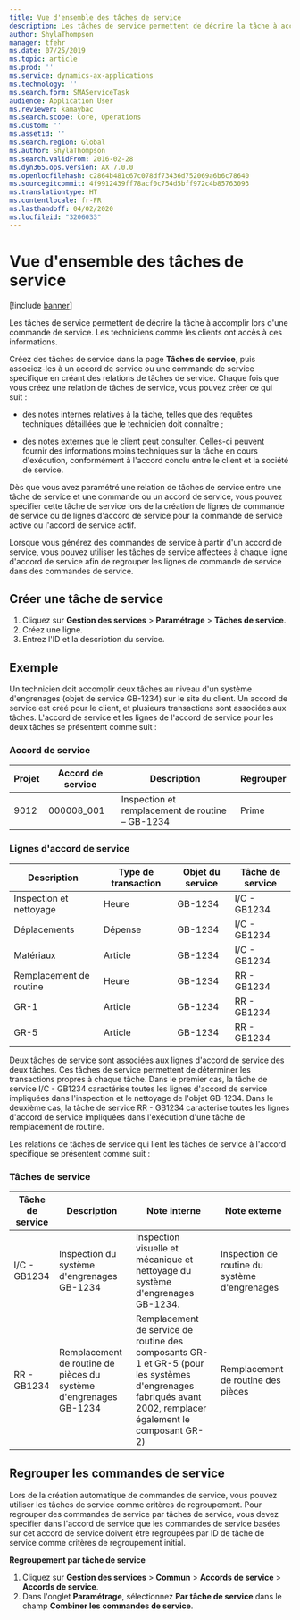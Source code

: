 ```yaml
---
title: Vue d'ensemble des tâches de service
description: Les tâches de service permettent de décrire la tâche à accomplir lors d'une commande de service. Les techniciens comme les clients ont accès à ces informations.
author: ShylaThompson
manager: tfehr
ms.date: 07/25/2019
ms.topic: article
ms.prod: ''
ms.service: dynamics-ax-applications
ms.technology: ''
ms.search.form: SMAServiceTask
audience: Application User
ms.reviewer: kamaybac
ms.search.scope: Core, Operations
ms.custom: ''
ms.assetid: ''
ms.search.region: Global
ms.author: ShylaThompson
ms.search.validFrom: 2016-02-28
ms.dyn365.ops.version: AX 7.0.0
ms.openlocfilehash: c2864b481c67c078df73436d752069a6b6c78640
ms.sourcegitcommit: 4f9912439ff78acf0c754d5bff972c4b85763093
ms.translationtype: HT
ms.contentlocale: fr-FR
ms.lasthandoff: 04/02/2020
ms.locfileid: "3206033"
---
```

# <a name="service-tasks-overview"></a>Vue d'ensemble des tâches de service

[!include [banner](../includes/banner.md)]

Les tâches de service permettent de décrire la tâche à accomplir lors d'une commande de service.
Les techniciens comme les clients ont accès à ces informations.

Créez des tâches de service dans la page **Tâches de service**, puis associez-les à un accord de service ou une commande de service spécifique en créant des relations de tâches de service. Chaque fois que vous créez une relation de tâches de service, vous pouvez créer ce qui suit :

-  des notes internes relatives à la tâche, telles que des requêtes techniques détaillées que le technicien doit connaître ;

-  des notes externes que le client peut consulter. Celles-ci peuvent fournir des informations moins techniques sur la tâche en cours d'exécution, conformément à l'accord conclu entre le client et la société de service.

Dès que vous avez paramétré une relation de tâches de service entre une tâche de service et une commande ou un accord de service, vous pouvez spécifier cette tâche de service lors de la création de lignes de commande de service ou de lignes d'accord de service pour la commande de service active ou l'accord de service actif.

Lorsque vous générez des commandes de service à partir d'un accord de service, vous pouvez utiliser les tâches de service affectées à chaque ligne d'accord de service afin de regrouper les lignes de commande de service dans des commandes de service.

## <a name="create-a-service-task"></a>Créer une tâche de service

1. Cliquez sur **Gestion des services** \> **Paramétrage** \> **Tâches de service**.
2. Créez une ligne.
3. Entrez l'ID et la description du service.

## <a name="example"></a>Exemple

Un technicien doit accomplir deux tâches au niveau d'un système d'engrenages (objet de service GB-1234) sur le site du client. Un accord de service est créé pour le client, et plusieurs transactions sont associées aux tâches. L'accord de service et les lignes de l'accord de service pour les deux tâches se présentent comme suit :

### <a name="service-agreement"></a>Accord de service

| Projet | Accord de service | Description                                   | Regrouper   |
|---------|-------------------|----------------------------------------------|---------|
| 9012    | 000008\_001       | Inspection et remplacement de routine – GB-1234 | Prime |

### <a name="service-agreement-lines"></a>Lignes d'accord de service

| Description              | Type de transaction | Objet du service | Tâche de service |
|-------------------------|------------------|----------------|--------------|
| Inspection et nettoyage | Heure             | GB-1234        | I/C - GB1234 |
| Déplacements                  | Dépense          | GB-1234        | I/C - GB1234 |
| Matériaux               | Article             | GB-1234        | I/C - GB1234 |
| Remplacement de routine     | Heure             | GB-1234        | RR - GB1234  |
| GR-1                    | Article             | GB-1234        | RR - GB1234  |
| GR-5                    | Article             | GB-1234        | RR - GB1234  |

Deux tâches de service sont associées aux lignes d'accord de service des deux tâches. Ces tâches de service permettent de déterminer les transactions propres à chaque tâche. Dans le premier cas, la tâche de service I/C - GB1234 caractérise toutes les lignes d'accord de service impliquées dans l'inspection et le nettoyage de l'objet GB-1234. Dans le deuxième cas, la tâche de service RR - GB1234 caractérise toutes les lignes d'accord de service impliquées dans l'exécution d'une tâche de remplacement de routine.

Les relations de tâches de service qui lient les tâches de service à l'accord spécifique se présentent comme suit :

### <a name="service-tasks"></a>Tâches de service

| Tâche de service | Description                              | Note interne                                                                                                                 | Note externe                 |
|--------------|-----------------------------------------|-------------------------------------------------------------------------------------------------------------------------------|-------------------------------|
| I/C - GB1234 | Inspection du système d'engrenages GB-1234           | Inspection visuelle et mécanique et nettoyage du système d'engrenages GB-1234.                                                              | Inspection de routine du système d'engrenages |
| RR - GB1234  | Remplacement de routine de pièces du système d'engrenages GB-1234 | Remplacement de service de routine des composants GR-1 et GR-5 (pour les systèmes d'engrenages fabriqués avant 2002, remplacer également le composant GR-2) | Remplacement de routine des pièces  |

## <a name="group-service-orders"></a>Regrouper les commandes de service

Lors de la création automatique de commandes de service, vous pouvez utiliser les tâches de service comme critères de regroupement. Pour regrouper des commandes de service par tâches de service, vous devez spécifier dans l'accord de service que les commandes de service basées sur cet accord de service doivent être regroupées par ID de tâche de service comme critères de regroupement initial.

**Regroupement par tâche de service**

1. Cliquez sur **Gestion des services** \> **Commun** \> **Accords de service** \> **Accords de service**.
2. Dans l'onglet **Paramétrage**, sélectionnez **Par tâche de service** dans le champ **Combiner les commandes de service**.


